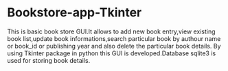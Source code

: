 # Bookstore-app-Tkinter

This is basic book store GUI.It allows to add new book entry,view existing book list,update book informations,search particular book by authour name or book_id or publishing year and also delete the particular book details.
By using Tkinter package in python this GUI is developed.Database sqlite3 is used for storing book details.
